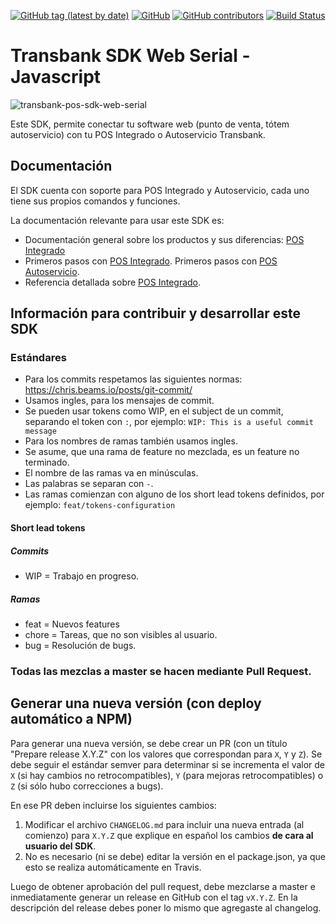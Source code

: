 [![GitHub tag (latest by date)](https://img.shields.io/github/v/tag/transbankdevelopers/transbank-pos-sdk-web-serial)](https://github.com/TransbankDevelopers/transbank-pos-sdk-web-serial/releases/latest)
[![GitHub](https://img.shields.io/github/license/transbankdevelopers/transbank-pos-sdk-web-serial)](LICENSE)
[![GitHub contributors](https://img.shields.io/github/contributors/transbankdevelopers/transbank-pos-sdk-web-serial)](https://github.com/TransbankDevelopers/transbank-pos-sdk-web-serial/graphs/contributors)
[![Build Status](https://travis-ci.com/TransbankDevelopers/transbank-pos-sdk-web-serial.svg?branch=master)](https://travis-ci.com/TransbankDevelopers/transbank-pos-sdk-web-serial)

# Transbank SDK Web Serial - Javascript

![transbank-pos-sdk-web-serial](https://user-images.githubusercontent.com/36648048/126574695-79a6b994-422d-45e8-88e0-b994554ba311.png)

Este SDK, permite conectar tu software web (punto de venta, tótem autoservicio) con tu POS Integrado o Autoservicio Transbank.

## Documentación

El SDK cuenta con soporte para POS Integrado y Autoservicio, cada uno tiene sus propios comandos y funciones.

La documentación relevante para usar este SDK es:

- Documentación general sobre los productos y sus diferencias:
  [POS Integrado](https://www.transbankdevelopers.cl/producto/posintegrado)
- Primeros pasos con [POS Integrado](https://www.transbankdevelopers.cl/documentacion/posintegrado).
Primeros pasos con [POS Autoservicio](https://www.transbankdevelopers.cl/documentacion/pos-autoservicio).
- Referencia detallada sobre [POS Integrado](https://www.transbankdevelopers.cl/referencia/posintegrado).

## Información para contribuir y desarrollar este SDK

### Estándares

- Para los commits respetamos las siguientes normas: https://chris.beams.io/posts/git-commit/
- Usamos ingles, para los mensajes de commit.
- Se pueden usar tokens como WIP, en el subject de un commit, separando el token con `:`, por ejemplo:
`WIP: This is a useful commit message`
- Para los nombres de ramas también usamos ingles.
- Se asume, que una rama de feature no mezclada, es un feature no terminado.
- El nombre de las ramas va en minúsculas.
- Las palabras se separan con `-`.
- Las ramas comienzan con alguno de los short lead tokens definidos, por ejemplo: `feat/tokens-configuration`

#### Short lead tokens
##### Commits
- WIP = Trabajo en progreso.
##### Ramas
- feat = Nuevos features
- chore = Tareas, que no son visibles al usuario.
- bug = Resolución de bugs.

### Todas las mezclas a master se hacen mediante Pull Request.

## Generar una nueva versión (con deploy automático a NPM)

Para generar una nueva versión, se debe crear un PR (con un título "Prepare release X.Y.Z" con los valores que correspondan para `X`, `Y` y `Z`). Se debe seguir el estándar semver para determinar si se incrementa el valor de `X` (si hay cambios no retrocompatibles), `Y` (para mejoras retrocompatibles) o `Z` (si sólo hubo correcciones a bugs).

En ese PR deben incluirse los siguientes cambios:

1. Modificar el archivo `CHANGELOG.md` para incluir una nueva entrada (al comienzo) para `X.Y.Z` que explique en español los cambios **de cara al usuario del SDK**.
2. No es necesario (ni se debe) editar la versión en el package.json, ya que esto se realiza automáticamente en Travis. 

Luego de obtener aprobación del pull request, debe mezclarse a master e inmediatamente generar un release en GitHub con el tag `vX.Y.Z`. En la descripción del release debes poner lo mismo que agregaste al changelog.